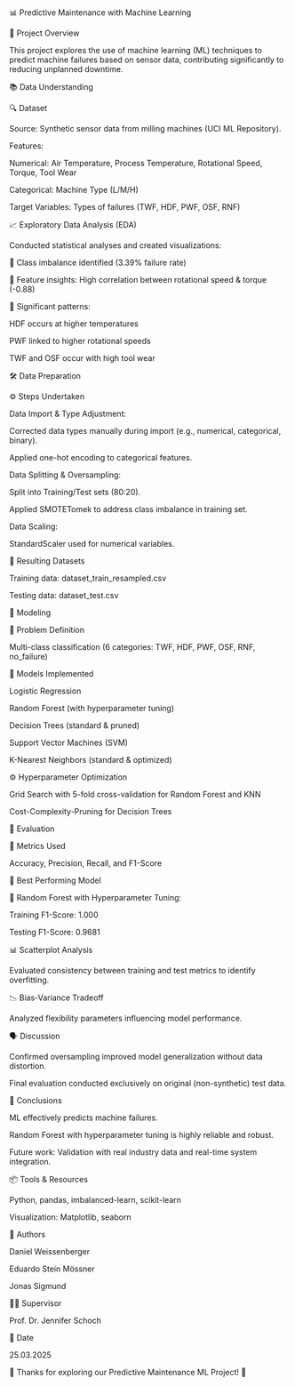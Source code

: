 📊 Predictive Maintenance with Machine Learning

🎯 Project Overview

This project explores the use of machine learning (ML) techniques to predict machine failures based on sensor data, contributing significantly to reducing unplanned downtime.

📚 Data Understanding

🔍 Dataset

Source: Synthetic sensor data from milling machines (UCI ML Repository).

Features:

Numerical: Air Temperature, Process Temperature, Rotational Speed, Torque, Tool Wear

Categorical: Machine Type (L/M/H)

Target Variables: Types of failures (TWF, HDF, PWF, OSF, RNF)

📈 Exploratory Data Analysis (EDA)

Conducted statistical analyses and created visualizations:

📌 Class imbalance identified (3.39% failure rate)

📌 Feature insights: High correlation between rotational speed & torque (-0.88)

📌 Significant patterns:

HDF occurs at higher temperatures

PWF linked to higher rotational speeds

TWF and OSF occur with high tool wear

🛠️ Data Preparation

⚙️ Steps Undertaken

Data Import & Type Adjustment:

Corrected data types manually during import (e.g., numerical, categorical, binary).

Applied one-hot encoding to categorical features.

Data Splitting & Oversampling:

Split into Training/Test sets (80:20).

Applied SMOTETomek to address class imbalance in training set.

Data Scaling:

StandardScaler used for numerical variables.

💾 Resulting Datasets

Training data: dataset_train_resampled.csv

Testing data: dataset_test.csv

🤖 Modeling

🎯 Problem Definition

Multi-class classification (6 categories: TWF, HDF, PWF, OSF, RNF, no_failure)

🧩 Models Implemented

Logistic Regression

Random Forest (with hyperparameter tuning)

Decision Trees (standard & pruned)

Support Vector Machines (SVM)

K-Nearest Neighbors (standard & optimized)

⚙️ Hyperparameter Optimization

Grid Search with 5-fold cross-validation for Random Forest and KNN

Cost-Complexity-Pruning for Decision Trees

🧪 Evaluation

📐 Metrics Used

Accuracy, Precision, Recall, and F1-Score

🥇 Best Performing Model

🌲 Random Forest with Hyperparameter Tuning:

Training F1-Score: 1.000

Testing F1-Score: 0.9681

📊 Scatterplot Analysis

Evaluated consistency between training and test metrics to identify overfitting.

📉 Bias-Variance Tradeoff

Analyzed flexibility parameters influencing model performance.

🗣️ Discussion

Confirmed oversampling improved model generalization without data distortion.

Final evaluation conducted exclusively on original (non-synthetic) test data.

🚀 Conclusions

ML effectively predicts machine failures.

Random Forest with hyperparameter tuning is highly reliable and robust.

Future work: Validation with real industry data and real-time system integration.

📦 Tools & Resources

Python, pandas, imbalanced-learn, scikit-learn

Visualization: Matplotlib, seaborn

🏫 Authors

Daniel Weissenberger

Eduardo Stein Mössner

Jonas Sigmund

👩‍🏫 Supervisor

Prof. Dr. Jennifer Schoch

📅 Date

25.03.2025

🌟 Thanks for exploring our Predictive Maintenance ML Project! 🌟


